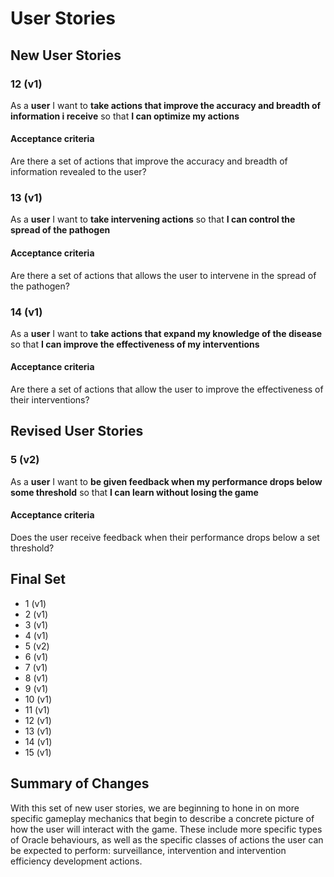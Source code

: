 # User Stories

## New User Stories

### 12 (v1)

As a **user** I want to **take actions that improve the accuracy and breadth of information i receive** so that **I can optimize my actions**

#### Acceptance criteria

Are there a set of actions that improve the accuracy and breadth of information revealed to the user?

### 13 (v1)

As a **user** I want to **take intervening actions** so that **I can control the spread of the pathogen**

#### Acceptance criteria

Are there a set of actions that allows the user to intervene in the spread of the pathogen?

### 14 (v1)

As a **user** I want to **take actions that expand my knowledge of the disease** so that **I can improve the effectiveness of my interventions**

#### Acceptance criteria

Are there a set of actions that allow the user to improve the effectiveness of their interventions?

## Revised User Stories

### 5 (v2)

As a **user** I want to **be given feedback when my performance drops below some threshold** so that **I can learn without losing the game**

#### Acceptance criteria

Does the user receive feedback when their performance drops below a set threshold?


## Final Set

-   1 (v1)
-   2 (v1)
-   3 (v1)
-   4 (v1)
-   5 (v2)
-   6 (v1)
-   7 (v1)
-   8 (v1)
-   9 (v1)
-   10 (v1)
-   11 (v1)
-   12 (v1)
-   13 (v1)
-   14 (v1)
-   15 (v1)

## Summary of Changes

With this set of new user stories, we are beginning to hone in on more specific gameplay mechanics that begin to describe a concrete picture of how the user will interact with the game. These include more specific types of Oracle behaviours, as well as the specific classes of actions the user can be expected to perform: surveillance, intervention and intervention efficiency development actions.
